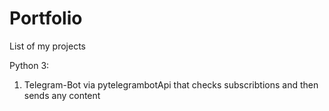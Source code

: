# Portfolio
List of my projects

Python 3:
1. Telegram-Bot via pytelegrambotApi that checks subscribtions and then sends any content
